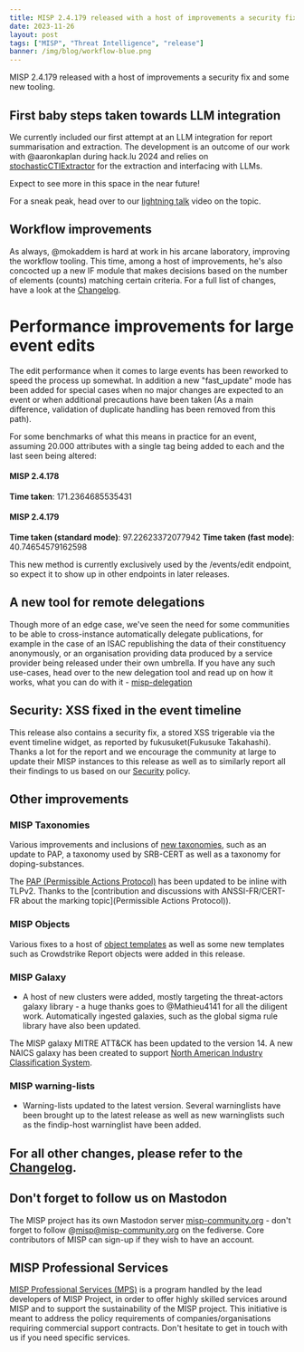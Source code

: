 ```yaml
---
title: MISP 2.4.179 released with a host of improvements a security fix and some new tooling. 
date: 2023-11-26
layout: post
tags: ["MISP", "Threat Intelligence", "release"]
banner: /img/blog/workflow-blue.png
---
```


MISP 2.4.179 released with a host of improvements a security fix and some new tooling.

## First baby steps taken towards LLM integration

We currently included our first attempt at an LLM integration for report summarisation and extraction. The development is an outcome of our work with @aaronkaplan during hack.lu 2024 and relies on [stochasticCTIExtractor](https://github.com/aaronkaplan/stochasticCTIExtractor) for the extraction and interfacing with LLMs. 

Expect to see more in this space in the near future!

For a sneak peak, head over to our [lightning talk](https://www.youtube.com/watch?v=PzPJc0LdlC4) video on the topic.

## Workflow improvements

As always, @mokaddem is hard at work in his arcane laboratory, improving the workflow tooling. This time, among a host of improvements, he's also concocted up a new IF module that makes decisions based on the number of elements (counts) matching certain criteria. For a full list of changes, have a look at the [Changelog](https://www.misp-project.org/Changelog.txt).

# Performance improvements for large event edits

The edit performance when it comes to large events has been reworked to speed the process up somewhat. In addition a new "fast_update" mode has been added for special cases when no major changes are expected to an event or when additional precautions have been taken (As a main difference, validation of duplicate handling has been removed from this path).

For some benchmarks of what this means in practice for an event, assuming 20.000 attributes with a single tag being added to each and the last seen being altered:

#### MISP 2.4.178
**Time taken**: 171.2364685535431

#### MISP 2.4.179
**Time taken (standard mode)**: 97.22623372077942
**Time taken (fast mode)**: 40.74654579162598

This new method is currently exclusively used by the /events/edit endpoint, so expect it to show up in other endpoints in later releases.

## A new tool for remote delegations

Though more of an edge case, we've seen the need for some communities to be able to cross-instance automatically delegate publications, for example in the case of an ISAC republishing the data of their constituency anonymously, or an organisation providing data produced by a service provider being released under their own umbrella. If you have any such use-cases, head over to the new delegation tool and read up on how it works, what you can do with it - [misp-delegation](https://github.com/MISP/MISP/tree/2.4/tools/misp-delegation)

## Security: XSS fixed in the event timeline

This release also contains a security fix, a stored XSS trigerable via the event timeline widget, as reported by fukusuket(Fukusuke Takahashi). Thanks a lot for the report and we encourage the community at large to update their MISP instances to this release as well as to similarly report all their findings to us based on our [Security](https://www.misp-project.org/security/) policy.

## Other improvements

### MISP Taxonomies

Various improvements and inclusions of [new taxonomies](https://www.misp-project.org/taxonomies.html), such as an update to PAP, a taxonomy used by SRB-CERT as well as a taxonomy for doping-substances. 

The [PAP (Permissible Actions Protocol)](https://www.misp-project.org/taxonomies.html#_pap) has been updated to be inline with TLPv2. Thanks to the [contribution and discussions with ANSSI-FR/CERT-FR about the marking topic](Permissible Actions Protocol)).

### MISP Objects 

Various fixes to a host of [object templates](https://www.misp-project.org/objects.html) as well as some new templates such as Crowdstrike Report objects were added in this release.

### MISP Galaxy

- A host of new clusters were added, mostly targeting the threat-actors galaxy library - a huge thanks goes to @Mathieu4141 for all the diligent work. Automatically ingested galaxies, such as the global sigma rule library have also been updated.

The MISP galaxy MITRE ATT&CK has been updated to the version 14. A new NAICS galaxy has been created to support [North American Industry Classification System](https://www.census.gov/naics/).

### MISP warning-lists

- Warning-lists updated to the latest version. Several warninglists have been brought up to the latest release as well as new warninglists such as the findip-host warninglist have been added. 

## For all other changes, please refer to the [Changelog](https://www.misp-project.org/Changelog.txt).

## Don't forget to follow us on Mastodon

The MISP project has its own Mastodon server [misp-community.org](https://misp-community.org/) - don't forget to follow @misp@misp-community.org on the fediverse. Core contributors of MISP can sign-up if they wish to have an account.

## MISP Professional Services

[MISP Professional Services (MPS)](https://www.misp-project.org/professional-services/) is a program handled by the lead developers of MISP Project, in order to offer highly skilled services around MISP and to support the sustainability of the MISP project. This initiative is meant to address the policy requirements of companies/organisations requiring commercial support contracts. Don't hesitate to get in touch with us if you need specific services.

